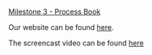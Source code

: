 [Milestone 3 - Process Book](../ProcessBook.pdf)

Our website can be found [here]().

The screencast video can be found [here]()

